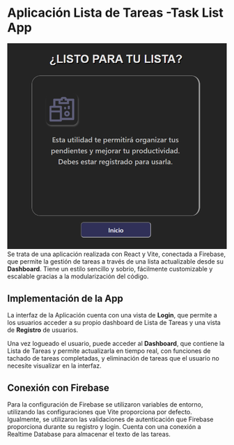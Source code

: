 # Aplicación Lista de Tareas -Task List App
![App-caption](src\img\caption.jpg)
Se trata de una aplicación realizada con React y Vite, conectada a Firebase, que permite la gestión de tareas a través de una lista actualizable desde su **Dashboard**. Tiene un estilo sencillo y sobrio, fácilmente customizable y escalable gracias a la modularización del código.
## Implementación de la App
La interfaz de la Aplicación cuenta con una vista de **Login**, que permite a los usuarios acceder a su propio dashboard de Lista de Tareas y una vista de **Registro** de usuarios.

Una vez logueado el usuario, puede acceder al **Dashboard**, que contiene la Lista de Tareas y permite actualizarla en tiempo real, con funciones de tachado de tareas completadas, y eliminación de tareas que el usuario no necesite visualizar en la interfaz.

## Conexión con Firebase
Para la configuración de Firebase se utilizaron variables de entorno, utilizando las configuraciones que Vite proporciona por defecto. Igualmente, se utilizaron las validaciones de autenticación que Firebase proporciona durante su registro y login. Cuenta con una conexión a Realtime Database para almacenar el texto de las tareas.